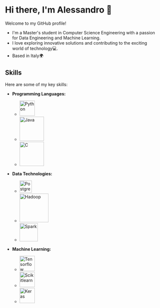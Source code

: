 # Hi there, I'm Alessandro 👋

Welcome to my GitHub profile!
- I'm a Master's student in Computer Science Engineering with a passion for Data Engineering and Machine Learning.
- I love exploring innovative solutions and contributing to the exciting world of technology💻.
- Based in Italy🌍

## Skills

Here are some of my key skills:

- **Programming Languages:**
  - <img src="https://upload.wikimedia.org/wikipedia/commons/c/c3/Python-logo-notext.svg" alt="Python" width="50"/>
  - <img src="https://logowik.com/content/uploads/images/java1655.logowik.com.webp" alt="Java" width="80"/>
  - <img src="https://upload.wikimedia.org/wikipedia/commons/1/19/C_Logo.png" alt="C" width="80"/>
- **Data Technologies:**
    - <img src="https://www.postgresql.org/media/img/about/press/elephant.png" alt="PostgreSQL" width="40"/>
    - <img src="https://upload.wikimedia.org/wikipedia/commons/3/38/Hadoop_logo_new.svg" alt="Hadoop" width="95"/>
    - <img src="https://upload.wikimedia.org/wikipedia/commons/f/f3/Apache_Spark_logo.svg" alt="Spark" width="60"/>

- **Machine Learning:**
    - <img src="https://upload.wikimedia.org/wikipedia/commons/a/ab/TensorFlow_logo.svg" alt="Tensorflow" width="50"/>
    - <img src="https://upload.wikimedia.org/wikipedia/commons/0/05/Scikit_learn_logo_small.svg" alt="Scikitlearn" width="50"/>
    - <img src="https://keras.io/img/logo.png" alt="Keras" width="50"/>

<!--
**AlessandroPesare/AlessandroPesare** is a ✨ _special_ ✨ repository because its `README.md` (this file) appears on your GitHub profile.

Here are some ideas to get you started:

- 🔭 I’m currently working on ...
- 🌱 I’m currently learning ...
- 👯 I’m looking to collaborate on ...
- 🤔 I’m looking for help with ...
- 💬 Ask me about ...
- 📫 How to reach me: ...
- 😄 Pronouns: ...
- ⚡ Fun fact: ...
-->
